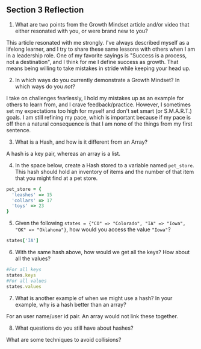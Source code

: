 ## Section 3 Reflection

1. What are two points from the Growth Mindset article and/or video that either resonated with you, or were brand new to you?

This article resonated with me strongly. I've always described myself as a lifelong learner, and I try to share these same lessons with others when I am in a leadership role. One of my favorite sayings is "Success is a process, not a destination", and I think for me I define success as growth. That means being willing to take mistakes in stride while keeping your head up.

2. In which ways do you currently demonstrate a Growth Mindset? In which ways do you _not_?

I take on challenges fearlessly, I hold my mistakes up as an example for others to learn from, and I crave feedback/practice. However, I sometimes set my expectations too high for myself and don't set smart (or S.M.A.R.T.) goals. I am still refining my pace, which is important because if my pace is off then a natural consequence is that I am none of the things from my first sentence.

3. What is a Hash, and how is it different from an Array?

A hash is a key pair, whereas an array is a list.

4. In the space below, create a Hash stored to a variable named `pet_store`.  This hash should hold an inventory of items and the number of that item that you might find at a pet store.

```ruby
pet_store = {
  'leashes' => 15
  'collars' => 17
  'toys' => 23
}
```

5. Given the following `states = {"CO" => "Colorado", "IA" => "Iowa", "OK" => "Oklahoma"}`, how would you access the value `"Iowa"`?

```ruby
states['IA']
```

6. With the same hash above, how would we get all the keys?  How about all the values?

```ruby
#For all keys
states.keys
#For all values
states.values
```

7. What is another example of when we might use a hash?  In your example, why is a hash better than an array?

For an user name/user id pair. An array would not link these together.

8. What questions do you still have about hashes?

What are some techniques to avoid collisions?
